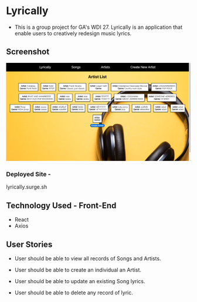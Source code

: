 # Lyrically 
- This is a group project for GA's WDI 27. 
Lyrically is an application that enable users to creatively redesign music lyrics.

## Screenshot

![](planning/LyricallySS.png)

### Deployed Site - 

lyrically.surge.sh

## Technology Used - Front-End

- React
- Axios

## User Stories

- User should be able to view all records of Songs and Artists.

- User should be able to create an individual an Artist.

- User should be able to update an existing Song lyrics.

- User should be able to delete any record of lyric.
